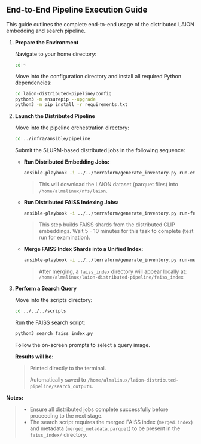 ## End-to-End Pipeline Execution Guide

This guide outlines the complete end-to-end usage of the distributed LAION embedding and search pipeline.

1.  **Prepare the Environment**

    Navigate to your home directory:

    ```bash
    cd ~
    ```

    Move into the configuration directory and install all required Python dependencies:

    ```bash
    cd laion-distributed-pipeline/config
    python3 -m ensurepip --upgrade
    python3 -m pip install -r requirements.txt
    ```

2.  **Launch the Distributed Pipeline**

    Move into the pipeline orchestration directory:

    ```bash
    cd ../infra/ansible/pipeline
    ```

    Submit the SLURM-based distributed jobs in the following sequence:

    * **Run Distributed Embedding Jobs:**

        ```bash
        ansible-playbook -i ../../terraform/generate_inventory.py run-embedding-job.yaml
        ```

        > This will download the LAION dataset (parquet files) into `/home/almalinux/nfs/laion`.

    * **Run Distributed FAISS Indexing Jobs:**

        ```bash
        ansible-playbook -i ../../terraform/generate_inventory.py run-faiss-index-job.yaml
        ```

        > This step builds FAISS shards from the distributed CLIP embeddings.
        > Wait 5 - 10 minutes for this task to complete (test run for examination).

    * **Merge FAISS Index Shards into a Unified Index:**

        ```bash
        ansible-playbook -i ../../terraform/generate_inventory.py run-merge-faiss-job.yaml
        ```

        > After merging, a `faiss_index` directory will appear locally at:
        > `/home/almalinux/laion-distributed-pipeline/faiss_index`

3.  **Perform a Search Query**

    Move into the scripts directory:

    ```bash
    cd ../../../scripts
    ```

    Run the FAISS search script:

    ```bash
    python3 search_faiss_index.py
    ```

    Follow the on-screen prompts to select a query image.

    **Results will be:**

    > Printed directly to the terminal.
    >
    > Automatically saved to `/home/almalinux/laion-distributed-pipeline/search_outputs`.

**Notes:**

> * Ensure all distributed jobs complete successfully before proceeding to the next stage.
> * The search script requires the merged FAISS index (`merged.index`) and metadata (`merged_metadata.parquet`) to be present in the `faiss_index/` directory.